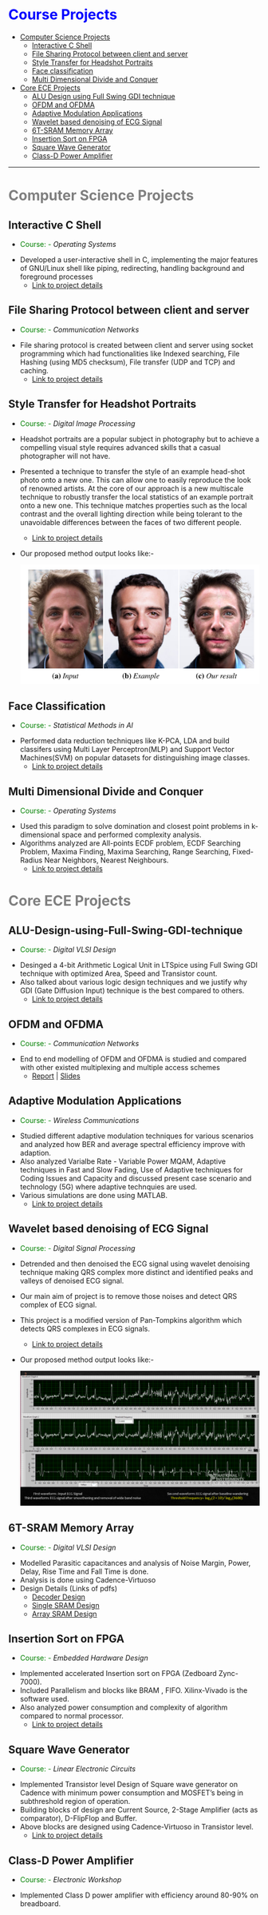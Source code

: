 <span style="color:Blue;">Course Projects</span>
=========

<!--ts-->
   * [Computer Science Projects](#computer-science-projects)
     * [Interactive C Shell](#interactive-c-shell)
     * [File Sharing Protocol between client and server](#file-sharing-protocol-between-client-and-server)
     * [Style Transfer for Headshot Portraits](#style-transfer-for-headshot-portraits)
     * [Face classification](#face-classification)
     * [Multi Dimensional Divide and Conquer](#multi-dimensional-divide-and-conquer)
   * [Core ECE Projects](#core-ece-projects)
      * [ALU Design using Full Swing GDI technique](#alu-design-using-full-swing-gdi-technique)
      * [OFDM and OFDMA](#ofdm-and-ofdma)
      * [Adaptive Modulation Applications](#adaptive-modulation-applications)
      * [Wavelet based denoising of ECG Signal](#wavelet-based-denoising-of-ecg-signal)
      * [6T-SRAM Memory Array](#6t-sram-memory-array)
      * [Insertion Sort on FPGA](#insertion-sort-on-fpga)
      * [Square Wave Generator](#square-wave-generator)
      * [Class-D Power Amplifier](#class-d-power-amplifier)
      
<!--te-->


___

<span style="color:grey;">Computer Science Projects</span>
===========

Interactive C Shell
-----
- <span style="color:green;">Course: - </span> *Operating Systems*
* Developed a user-interactive shell in C, implementing the major features of GNU/Linux shell like piping, redirecting, handling background and foreground processes
  - [Link to project details](https://github.com/saikrishnacharan/Interactive-Shell)

File Sharing Protocol between client and server
-----
- <span style="color:green;">Course: -</span> *Communication Networks*
* File sharing protocol is created between client and server using socket programming which had functionalities like Indexed searching, File Hashing (using MD5 checksum), File transfer (UDP and TCP) and caching.
  - [Link to project details](https://github.com/saikrishnacharan/File-Transfer-Protocal-between-client-and-server)

Style Transfer for Headshot Portraits
-----
- <span style="color:green;">Course: - </span>*Digital Image Processing*
* Headshot portraits are a popular subject in photography but to achieve a compelling visual style requires advanced skills that a casual photographer will not have. 
* Presented a technique to transfer the style of an example head-shot photo onto a new one. This can allow one to easily reproduce the look of renowned artists. At the core of our approach is a new multiscale technique to robustly transfer the local statistics of an example portrait onto a new one. This technique matches properties such as the local contrast and the overall lighting direction while being tolerant to the unavoidable differences between the faces of two different people. 
  - [Link to project details](https://github.com/saikrishnacharan/Style-Transfer-for-Headshot-Potrait)
* Our proposed method output looks like:- 

  <img src="images/Headshot.png?raw=true"/>
  
  
Face Classification 
-----
- <span style="color:green;">Course: -</span>  *Statistical Methods in AI*
* Performed data reduction techniques like K-PCA, LDA and build classifers using Multi Layer Perceptron(MLP) and Support Vector Machines(SVM) on popular datasets for distinguishing image classes.
  - [Link to project details](https://github.com/saikrishnacharan/Image-Classification)

Multi Dimensional Divide and Conquer
-----
- <span style="color:green;">Course: -</span>  *Operating Systems*
* Used this paradigm to solve domination and closest point problems in k-dimensional space and performed complexity analysis.
* Algorithms analyzed are All-points ECDF problem, ECDF Searching Problem, Maxima Finding, Maxima Searching, Range Searching, Fixed-Radius Near Neighbors, Nearest Neighbours.
  - [Link to project details](https://github.com/saikrishnacharan/Multi-Dimensional-Divide-and-Conquer)

<span style="color:grey;">Core ECE Projects</span>
===========

ALU-Design-using-Full-Swing-GDI-technique
-----
- <span style="color:green;">Course: -</span>  *Digital VLSI Design*
* Desinged a 4-bit Arithmetic Logical Unit in LTSpice using Full Swing GDI technique with optimized Area, Speed and Transistor count.
* Also talked about various logic design techniques and we justify why GDI (Gate Diffusion Input) technique is the best compared to others. 
  - [Link to project details](https://github.com/saikrishnacharan/ALU-Design-using-Full-Swing-GDI-technique)

OFDM and OFDMA
-----
- <span style="color:green;">Course: -</span>  *Communication Networks*
* End to end modelling of OFDM and OFDMA is studied and compared with other existed multiplexing and multiple access schemes
  - [Report](/pdf/Communication_Networks_Project1_OFDM_OFDMA.pdf)  |  [Slides](/pdf/CN_Slides_OFDM.pdf)
  
Adaptive Modulation Applications
-----
- <span style="color:green;">Course: -</span>  *Wireless Communications*
* Studied different adaptive modulation techniques for various scenarios and analyzed how BER and average spectral efficiency improve with adaption.
* Also analyzed Varialbe Rate - Variable Power MQAM, Adaptive techniques in Fast and Slow Fading, Use of Adaptive techniques for Coding Issues and Capacity and discussed present case scenario and technology (5G) where adaptive technquies are used.
* Various simulations are done using MATLAB. 
  - [Link to project details](https://github.com/saikrishnacharan/Adaptive-Modulation)
 
Wavelet based denoising of ECG Signal
-----
 - <span style="color:green;">Course: -</span>  *Digital Signal Processing*
 * Detrended and then denoised the ECG signal using wavelet denoising technique making QRS complex more distinct and identified peaks and valleys of denoised ECG signal.
 * Our main aim of project is to remove those noises and detect QRS complex of ECG signal.
 * This project is a modified version of Pan-Tompkins algorithm which detects QRS complexes in ECG signals.
   - [Link to project details](https://github.com/saikrishnacharan/Wavlet-based-denoising-of-ECG-signal)

 * Our proposed method output looks like:-
 
    <img src="images/DSP_Wavlet_based_denoising.png?raw=true"/>
    
6T-SRAM Memory Array
-----
  - <span style="color:green;">Course: -</span>  *Digital VLSI Design*
  * Modelled Parasitic capacitances and analysis of Noise Margin, Power, Delay, Rise Time and Fall Time is done. 
  * Analysis is done using Cadence-Virtuoso
  * Design Details (Links of pdfs)
    - [Decoder Design](/pdf/20171140_Decoder.pdf)
    - [Single SRAM Design](/pdf/20171140_SRAM.pdf)
    - [Array SRAM Design](/pdf/20171140_Array_SRAM.pdf)

Insertion Sort on FPGA
------
- <span style="color:green;">Course: -</span>  *Embedded Hardware Design*
* Implemented accelerated Insertion sort on FPGA (Zedboard Zync-7000).
* Included Parallelism and blocks like BRAM , FIFO. Xilinx-Vivado is the software used.
* Also analyzed power consumption and complexity of algorithm compared to normal processor.
  - [Link to project details](/pdf/EHD_project.pdf)

Square Wave Generator
-----
- <span style="color:green;">Course: -</span>  *Linear Electronic Circuits*
* Implemented Transistor level Design of Square wave generator on Cadence with minimum power consumption and MOSFET’s being in subthreshold region of operation.
* Building blocks of design are Current Source, 2-Stage Amplifier (acts as comparator), D-FlipFlop and Buffer.
* Above blocks are designed using Cadence-Virtuoso in Transistor level.
  - [Link to project details](/pdf/LEC_Project.pdf)

Class-D Power Amplifier
-----
- <span style="color:green;">Course: -</span>  *Electronic Workshop*
* Implemented Class D power amplifier with efficiency around 80-90% on breadboard.

